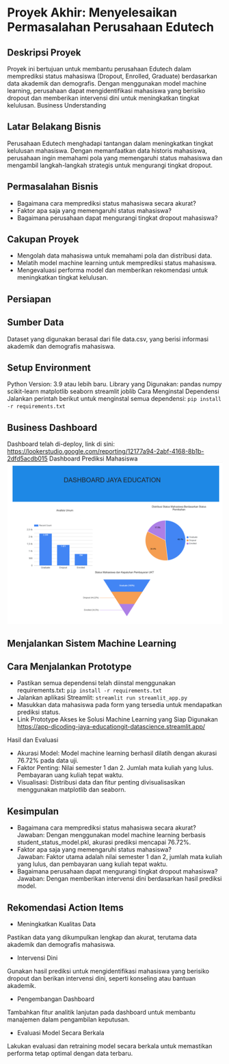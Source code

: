 # Proyek Akhir: Menyelesaikan Permasalahan Perusahaan Edutech
## Deskripsi Proyek
Proyek ini bertujuan untuk membantu perusahaan Edutech dalam memprediksi status mahasiswa (Dropout, Enrolled, Graduate) berdasarkan data akademik dan demografis. Dengan menggunakan model machine learning, perusahaan dapat mengidentifikasi mahasiswa yang berisiko dropout dan memberikan intervensi dini untuk meningkatkan tingkat kelulusan.
Business Understanding
## Latar Belakang Bisnis
Perusahaan Edutech menghadapi tantangan dalam meningkatkan tingkat kelulusan mahasiswa. Dengan memanfaatkan data historis mahasiswa, perusahaan ingin memahami pola yang memengaruhi status mahasiswa dan mengambil langkah-langkah strategis untuk mengurangi tingkat dropout.

## Permasalahan Bisnis
* Bagaimana cara memprediksi status mahasiswa secara akurat?
* Faktor apa saja yang memengaruhi status mahasiswa?
* Bagaimana perusahaan dapat mengurangi tingkat dropout mahasiswa?
## Cakupan Proyek
* Mengolah data mahasiswa untuk memahami pola dan distribusi data.
* Melatih model machine learning untuk memprediksi status mahasiswa.
* Mengevaluasi performa model dan memberikan rekomendasi untuk meningkatkan tingkat kelulusan.
## Persiapan
## Sumber Data
Dataset yang digunakan berasal dari file data.csv, yang berisi informasi akademik dan demografis mahasiswa.

## Setup Environment
Python Version: 3.9 atau lebih baru.
Library yang Digunakan:
pandas
numpy
scikit-learn
matplotlib
seaborn
streamlit
joblib
Cara Menginstal Dependensi
Jalankan perintah berikut untuk menginstal semua dependensi:
`` pip install -r requirements.txt ``
##  Business Dashboard

Dashboard telah di-deploy,  link di sini:
https://lookerstudio.google.com/reporting/12177a94-2abf-4168-8b1b-2dfd5acdb015
Dashboard Prediksi Mahasiswa 
![rahmathidayat9-Dashboard Jaya Education](./rahmathidayat9-dashboardjayaeducation.png)


## Menjalankan Sistem Machine Learning
## Cara Menjalankan Prototype
* Pastikan semua dependensi telah diinstal menggunakan requirements.txt:
``` pip install -r requirements.txt ```
* Jalankan aplikasi Streamlit:
``` streamlit run streamlit_app.py ```
* Masukkan data mahasiswa pada form yang tersedia untuk mendapatkan prediksi status.
* Link Prototype Akses ke  Solusi Machine Learning yang Siap Digunakan
https://app-dicoding-jaya-educationgit-datascience.streamlit.app/ 

Hasil dan Evaluasi
* Akurasi Model: Model machine learning berhasil dilatih dengan akurasi 76.72% pada data uji.
* Faktor Penting:
Nilai semester 1 dan 2.
Jumlah mata kuliah yang lulus.
Pembayaran uang kuliah tepat waktu.
* Visualisasi:
Distribusi data dan fitur penting divisualisasikan menggunakan matplotlib dan seaborn.
## Kesimpulan
* Bagaimana cara memprediksi status mahasiswa secara akurat?<br>
Jawaban: Dengan menggunakan model machine learning berbasis student_status_model.pkl, akurasi prediksi mencapai 76.72%.
* Faktor apa saja yang memengaruhi status mahasiswa?<br>
Jawaban: Faktor utama adalah nilai semester 1 dan 2, jumlah mata kuliah yang lulus, dan pembayaran uang kuliah tepat waktu.
* Bagaimana perusahaan dapat mengurangi tingkat dropout mahasiswa?<br>
Jawaban: Dengan memberikan intervensi dini berdasarkan hasil prediksi model.
## Rekomendasi Action Items
* Meningkatkan Kualitas Data

Pastikan data yang dikumpulkan lengkap dan akurat, terutama data akademik dan demografis mahasiswa.
* Intervensi Dini

Gunakan hasil prediksi untuk mengidentifikasi mahasiswa yang berisiko dropout dan berikan intervensi dini, seperti konseling atau bantuan akademik.
* Pengembangan Dashboard

Tambahkan fitur analitik lanjutan pada dashboard untuk membantu manajemen dalam pengambilan keputusan.
* Evaluasi Model Secara Berkala

Lakukan evaluasi dan retraining model secara berkala untuk memastikan performa tetap optimal dengan data terbaru.
